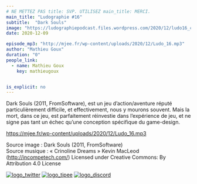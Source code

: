 ```yaml
---
# NE METTEZ PAS title: SVP. UTILISEZ main_title: MERCI.
main_title: "Ludographie #16"
subtitle:  "Dark Souls"
image: "https://ludographiepodcast.files.wordpress.com/2020/12/ludo16_couv.png"
date: 2020-12-09

episode_mp3: "http://mjee.fr/wp-content/uploads/2020/12/Ludo_16.mp3"
author: "Mathieu Goux"
duration: "0"
people_link: 
  - name: Mathieu Goux
    key: mathieugoux


is_explicit: no
---
```


<PodcastHeader/>

<!-- ECRIRE LA DESCRIPTION DE L'EPISODE SOUS CETTE LIGNE -->
<p>Dark Souls (2011, FromSoftware), est un jeu d’action/aventure réputé particulièrement difficile, et effectivement, nous y mourons souvent. Mais la mort, dans ce jeu, est parfaitement réinvestie dans l’expérience de jeu, et ne signe pas tant un échec qu’une conception spécifique du game-design.</p>
<p></p>

<a href="https://mjee.fr/wp-content/uploads/2020/12/Ludo_16.mp3" rel="nofollow">https://mjee.fr/wp-content/uploads/2020/12/Ludo_16.mp3</a>
 
<p>Source image : Dark Souls (2011, FromSoftware)<br>
Source musique : «&nbsp;Crinoline Dreams&nbsp;» Kevin MacLeod (<a title="http://incompetech.com/" href="http://incompetech.com/" rel="nofollow">http://incompetech.com/</a>) Licensed under Creative Commons: By Attribution 4.0 License</p>


<tr>
<td><a href="https://twitter.com/Gouximan" rel="nofollow"><img src="https://ludographiepodcast.files.wordpress.com/2020/08/logo_twitter-1.png?w=750" alt="logo_twitter"></a></td>
<td><a href="http://fr.tipeee.com/calvinball" rel="nofollow"><img src="https://ludographiepodcast.files.wordpress.com/2020/08/logo_tipee-1.png?w=750" alt="logo_tipee"></a></td>
<td><a href="https://discord.com/invite/4RnA9v7" rel="nofollow"><img src="https://ludographiepodcast.files.wordpress.com/2020/08/logo_discord-1.png?w=750" alt="logo_discord"></a></td>
</tr>


			 
			
			

